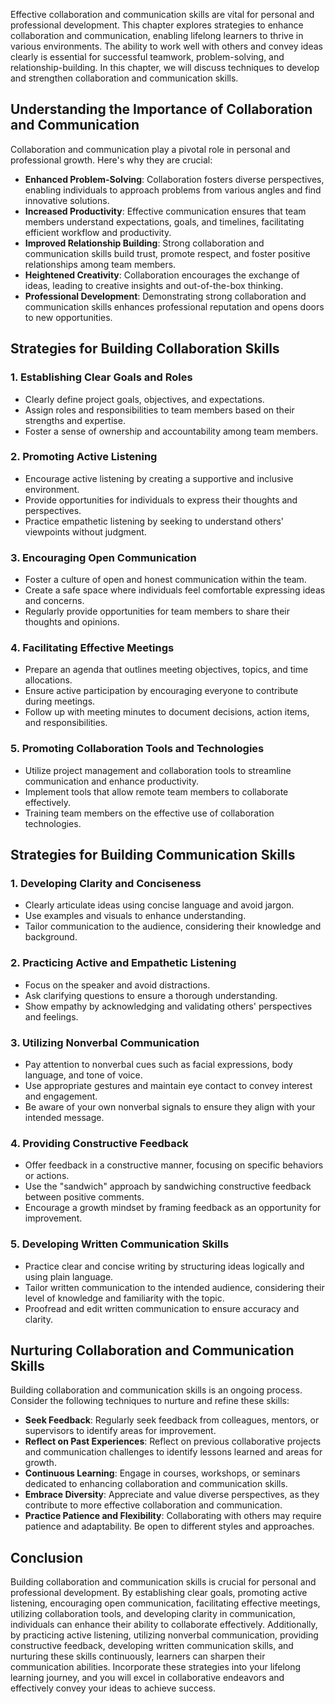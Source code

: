 
Effective collaboration and communication skills are vital for personal and professional development. This chapter explores strategies to enhance collaboration and communication, enabling lifelong learners to thrive in various environments. The ability to work well with others and convey ideas clearly is essential for successful teamwork, problem-solving, and relationship-building. In this chapter, we will discuss techniques to develop and strengthen collaboration and communication skills.

Understanding the Importance of Collaboration and Communication
---------------------------------------------------------------

Collaboration and communication play a pivotal role in personal and professional growth. Here's why they are crucial:

* **Enhanced Problem-Solving**: Collaboration fosters diverse perspectives, enabling individuals to approach problems from various angles and find innovative solutions.
* **Increased Productivity**: Effective communication ensures that team members understand expectations, goals, and timelines, facilitating efficient workflow and productivity.
* **Improved Relationship Building**: Strong collaboration and communication skills build trust, promote respect, and foster positive relationships among team members.
* **Heightened Creativity**: Collaboration encourages the exchange of ideas, leading to creative insights and out-of-the-box thinking.
* **Professional Development**: Demonstrating strong collaboration and communication skills enhances professional reputation and opens doors to new opportunities.

Strategies for Building Collaboration Skills
--------------------------------------------

### 1. **Establishing Clear Goals and Roles**

* Clearly define project goals, objectives, and expectations.
* Assign roles and responsibilities to team members based on their strengths and expertise.
* Foster a sense of ownership and accountability among team members.

### 2. **Promoting Active Listening**

* Encourage active listening by creating a supportive and inclusive environment.
* Provide opportunities for individuals to express their thoughts and perspectives.
* Practice empathetic listening by seeking to understand others' viewpoints without judgment.

### 3. **Encouraging Open Communication**

* Foster a culture of open and honest communication within the team.
* Create a safe space where individuals feel comfortable expressing ideas and concerns.
* Regularly provide opportunities for team members to share their thoughts and opinions.

### 4. **Facilitating Effective Meetings**

* Prepare an agenda that outlines meeting objectives, topics, and time allocations.
* Ensure active participation by encouraging everyone to contribute during meetings.
* Follow up with meeting minutes to document decisions, action items, and responsibilities.

### 5. **Promoting Collaboration Tools and Technologies**

* Utilize project management and collaboration tools to streamline communication and enhance productivity.
* Implement tools that allow remote team members to collaborate effectively.
* Training team members on the effective use of collaboration technologies.

Strategies for Building Communication Skills
--------------------------------------------

### 1. **Developing Clarity and Conciseness**

* Clearly articulate ideas using concise language and avoid jargon.
* Use examples and visuals to enhance understanding.
* Tailor communication to the audience, considering their knowledge and background.

### 2. **Practicing Active and Empathetic Listening**

* Focus on the speaker and avoid distractions.
* Ask clarifying questions to ensure a thorough understanding.
* Show empathy by acknowledging and validating others' perspectives and feelings.

### 3. **Utilizing Nonverbal Communication**

* Pay attention to nonverbal cues such as facial expressions, body language, and tone of voice.
* Use appropriate gestures and maintain eye contact to convey interest and engagement.
* Be aware of your own nonverbal signals to ensure they align with your intended message.

### 4. **Providing Constructive Feedback**

* Offer feedback in a constructive manner, focusing on specific behaviors or actions.
* Use the "sandwich" approach by sandwiching constructive feedback between positive comments.
* Encourage a growth mindset by framing feedback as an opportunity for improvement.

### 5. **Developing Written Communication Skills**

* Practice clear and concise writing by structuring ideas logically and using plain language.
* Tailor written communication to the intended audience, considering their level of knowledge and familiarity with the topic.
* Proofread and edit written communication to ensure accuracy and clarity.

Nurturing Collaboration and Communication Skills
------------------------------------------------

Building collaboration and communication skills is an ongoing process. Consider the following techniques to nurture and refine these skills:

* **Seek Feedback**: Regularly seek feedback from colleagues, mentors, or supervisors to identify areas for improvement.
* **Reflect on Past Experiences**: Reflect on previous collaborative projects and communication challenges to identify lessons learned and areas for growth.
* **Continuous Learning**: Engage in courses, workshops, or seminars dedicated to enhancing collaboration and communication skills.
* **Embrace Diversity**: Appreciate and value diverse perspectives, as they contribute to more effective collaboration and communication.
* **Practice Patience and Flexibility**: Collaborating with others may require patience and adaptability. Be open to different styles and approaches.

Conclusion
----------

Building collaboration and communication skills is crucial for personal and professional development. By establishing clear goals, promoting active listening, encouraging open communication, facilitating effective meetings, utilizing collaboration tools, and developing clarity in communication, individuals can enhance their ability to collaborate effectively. Additionally, by practicing active listening, utilizing nonverbal communication, providing constructive feedback, developing written communication skills, and nurturing these skills continuously, learners can sharpen their communication abilities. Incorporate these strategies into your lifelong learning journey, and you will excel in collaborative endeavors and effectively convey your ideas to achieve success.
